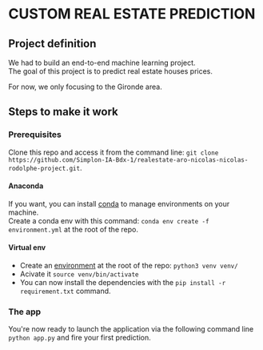 # CUSTOM REAL ESTATE PREDICTION

## Project definition

We had to build an end-to-end machine learning project.  
The goal of this project is to predict real estate houses prices.

For now, we only focusing to the Gironde area.

## Steps to make it work

### Prerequisites

Clone this repo and access it from the command line: `git clone https://github.com/Simplon-IA-Bdx-1/realestate-aro-nicolas-nicolas-rodolphe-project.git`.

#### Anaconda

If you want, you can install [conda](https://docs.conda.io/en/latest/miniconda.html) to manage environments on your machine.  
Create a conda env with this command: `conda env create -f environment.yml` at the root of the repo.

#### Virtual env

- Create an [environment](https://virtualenv.pypa.io/en/stable/) at the root of the repo: `python3 venv venv/`
- Acivate it `source venv/bin/activate`
- You can now install the dependencies with the `pip install -r requirement.txt` command.

### The app

You're now ready to launch the application via the following command line `python app.py` and fire your first prediction.
